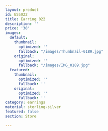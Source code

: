 ```yaml
---
layout: product
id: ESS022
title: Earring 022
description: ''
price: '38'
images:
  default:
    thumbnail:
      optimized: ''
      fallback: "/images/Thumbnail-0189.jpg"
    original:
      optimized: ''
      fallback: "/images/IMG_0189.jpg"
  featured:
    thumbnail:
      optimized: ''
      fallback: ''
    original:
      optimized: ''
      fallback: ''
category: earrings
material: sterling-silver
featured: false
section: Store

---
```

